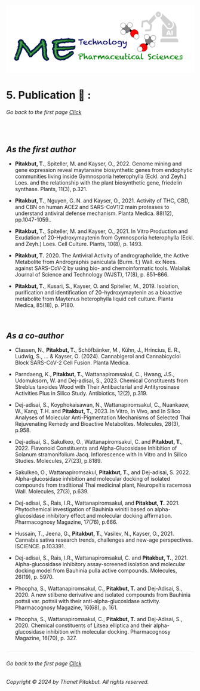 ![](../images/cv-header.png)


# 5. Publication 🔬 :


###### Go back to the first page [Click](../README.md)

&nbsp;

## *As the first author*

- __Pitakbut, T.__, Spiteller, M. and Kayser, O., 2022. Genome mining and gene expression reveal maytansine biosynthetic genes from endophytic communities living inside Gymnosporia heterophylla (Eckl. and Zeyh.) Loes. and the relationship with the plant biosynthetic gene, friedelin synthase. Plants, 11(3), p.321.

 
- __Pitakbut, T.__, Nguyen, G. N. and Kayser, O., 2021. Activity of THC, CBD, and CBN on human ACE2 and SARS-CoV1/2 main proteases to understand antiviral defense mechanism. Planta Medica. 88(12), pp.1047-1059..


- __Pitakbut, T.__, Spiteller, M. and Kayser, O., 2021. In Vitro Production and Exudation of 20-Hydroxymaytenin from Gymnosporia heterophylla (Eckl. and Zeyh.) Loes. Cell Culture. Plants, 10(8), p. 1493.


- __Pitakbut, T.__ 2020. The Antiviral Activity of andrographolide, the Active Metabolite from Andrographis paniculata (Burm. f.) Wall. ex Nees. against SARS-CoV-2 by using bio- and chemoinformatic tools. Walailak Journal of Science and Technology (WJST), 17(8), p. 851–866.


- __Pitakbut, T.__, Kusari, S., Kayser, O. and Spiteller, M., 2019. Isolation, purification and identification of 20–hydroxymaytenin as a bioactive metabolite from Maytenus heterophylla liquid cell culture. Planta Medica, 85(18), p. P180.


&nbsp;

## *As a co-author*

- Classen, N., __Pitakbut, T.__, Schöfbänker, M., Kühn, J., Hrincius, E. R., Ludwig, S., ... & Kayser, O. (2024). Cannabigerol and Cannabicyclol Block SARS-CoV-2 Cell Fusion. Planta Medica.


- Parndaeng, K., __Pitakbut, T.__, Wattanapiromsakul, C., Hwang, J.S., Udomuksorn, W. and Dej-adisai, S., 2023. Chemical Constituents from Streblus taxoides Wood with Their Antibacterial and Antityrosinase Activities Plus in Silico Study. Antibiotics, 12(2), p.319.


- Dej-adisai, S., Koyphokaisawan, N., Wattanapiromsakul, C., Nuankaew, W., Kang, T.H. and __Pitakbut, T.__, 2023. In Vitro, In Vivo, and In Silico Analyses of Molecular Anti-Pigmentation Mechanisms of Selected Thai Rejuvenating Remedy and Bioactive Metabolites. Molecules, 28(3), p.958.


- Dej-adisai, S., Sakulkeo, O., Wattanapiromsakul, C. and __Pitakbut, T.__, 2022. Flavonoid Constituents and Alpha-Glucosidase Inhibition of Solanum stramonifolium Jacq. Inflorescence with In Vitro and In Silico Studies. Molecules, 27(23), p.8189.


- Sakulkeo, O., Wattanapiromsakul, __Pitakbut, T.__, and  Dej-adisai, S. 2022. Alpha-glucosidase inhibition and molecular docking of isolated compounds from traditional Thai medicinal plant, Neuropeltis racemosa Wall. Molecules, 27(3), p.639.


- Dej-adisai, S., Rais, I.R., Wattanapiromsakul, and __Pitakbut, T.__ 2021. Phytochemical investigation of Bauhinia winitii based on alpha-glucosidase inhibitory effect and molecular docking affirmation. Pharmacognosy Magazine, 17(76), p.666.


- Hussain, T., Jeena, G., __Pitakbut, T.__, Vasilev, N., Kayser, O., 2021. Cannabis sativa research trends, challenges and new-age perspectives. ISCIENCE. p.103391.


- Dej-adisai, S., Rais, I.R., Wattanapiromsakul, C. and __Pitakbut, T.__, 2021. Alpha-glucosidase inhibitory assay-screened isolation and molecular docking model from Bauhinia pulla active compounds. Molecules, 26(19), p. 5970.


- Phoopha, S., Wattanapiromsakul, C., __Pitakbut, T.__ and Dej-Adisai, S., 2020. A new stilbene derivative and isolated compounds from Bauhinia pottsii var. pottsii with their anti-alpha-glucosidase activity. Pharmacognosy Magazine, 16(68), p. 161.


- Phoopha, S., Wattanapiromsakul, C., __Pitakbut, T.__ and Dej-Adisai, S., 2020. Chemical constituents of Litsea elliptica and their alpha-glucosidase inhibition with molecular docking. Pharmacognosy Magazine, 16(70), p. 327.

![](../images/line04.png)

###### Go back to the first page [Click](../README.md)
###### Copyright © 2024 by Thanet Pitakbut. All rights reserved.
 
